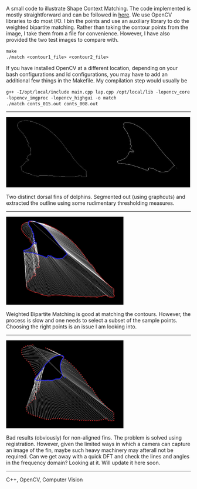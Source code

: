 A small code to illustrate Shape Context Matching. The code implemented is mostly straightforward and can be followed in [here](http://www.cs.berkeley.edu/~malik/papers/BMP-shape.pdf). We use OpenCV libraries to do most I/O. I bin the points and use an auxiliary library to do the weighted bipartite matching. Rather than taking the contour points from the image, I take them from a file for convenience. However, I have also provided the two test images to compare with.

    make
    ./match <contour1_file> <contour2_file>

If you have installed OpenCV at a different location, depending on your bash configurations and ld configurations, you may have to add an additional few things in the Makefile. My compilation step would usually be

    g++ -I/opt/local/include main.cpp lap.cpp /opt/local/lib -lopencv_core -lopencv_imgproc -lopencv_highgui -o match
    ./match conts_015.out conts_008.out

---

<img src="comb815.jpg" width="640px"><br/>

Two distinct dorsal fins of dolphins. Segmented out (using graphcuts) and extracted the outline using some rudimentary thresholding measures.

---

<img src="matching1.jpg" width="320px"></br>

Weighted Bipartite Matching is good at matching the contours. However, the process is slow and one needs to select a subset of the sample points. Choosing the right points is an issue I am looking into.

---

<img src="matching2.jpg" width="320px"></br>

Bad results (obviously) for non-aligned fins. The problem is solved using registration. However, given the limited ways in which a camera can capture an image of the fin, maybe such heavy machinery may afterall not be required. Can we get away with a quick DFT and check the lines and angles in the frequency domain? Looking at it. Will update it here soon.

---

C++, OpenCV, Computer Vision
